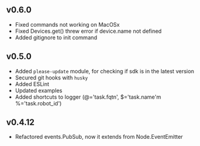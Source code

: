 
## v0.6.0
* Fixed commands not working on MacOSx
* Fixed Devices.get() threw error if device.name not defined
* Added gitignore to init command


## v0.5.0
* Added `please-update` module, for checking if sdk is in the latest version
* Secured git hooks with `husky`
* Added ESLint
* Updated examples
* Added shortcuts to logger (@='task.fqtn', $='task.name'm %='task.robot_id')

## v0.4.12
* Refactored events.PubSub, now it extends from Node.EventEmitter

